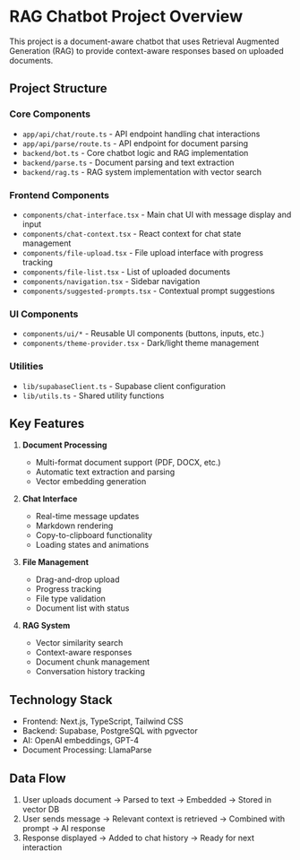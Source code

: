 # RAG Chatbot Project Overview

This project is a document-aware chatbot that uses Retrieval Augmented Generation (RAG) to provide context-aware responses based on uploaded documents.

## Project Structure

### Core Components

- `app/api/chat/route.ts` - API endpoint handling chat interactions
- `app/api/parse/route.ts` - API endpoint for document parsing
- `backend/bot.ts` - Core chatbot logic and RAG implementation
- `backend/parse.ts` - Document parsing and text extraction
- `backend/rag.ts` - RAG system implementation with vector search

### Frontend Components

- `components/chat-interface.tsx` - Main chat UI with message display and input
- `components/chat-context.tsx` - React context for chat state management
- `components/file-upload.tsx` - File upload interface with progress tracking
- `components/file-list.tsx` - List of uploaded documents
- `components/navigation.tsx` - Sidebar navigation
- `components/suggested-prompts.tsx` - Contextual prompt suggestions

### UI Components

- `components/ui/*` - Reusable UI components (buttons, inputs, etc.)
- `components/theme-provider.tsx` - Dark/light theme management

### Utilities

- `lib/supabaseClient.ts` - Supabase client configuration
- `lib/utils.ts` - Shared utility functions

## Key Features

1. **Document Processing**
   - Multi-format document support (PDF, DOCX, etc.)
   - Automatic text extraction and parsing
   - Vector embedding generation

2. **Chat Interface**
   - Real-time message updates
   - Markdown rendering
   - Copy-to-clipboard functionality
   - Loading states and animations

3. **File Management**
   - Drag-and-drop upload
   - Progress tracking
   - File type validation
   - Document list with status

4. **RAG System**
   - Vector similarity search
   - Context-aware responses
   - Document chunk management
   - Conversation history tracking

## Technology Stack

- Frontend: Next.js, TypeScript, Tailwind CSS
- Backend: Supabase, PostgreSQL with pgvector
- AI: OpenAI embeddings, GPT-4
- Document Processing: LlamaParse

## Data Flow

1. User uploads document → Parsed to text → Embedded → Stored in vector DB
2. User sends message → Relevant context is retrieved → Combined with prompt → AI response
3. Response displayed → Added to chat history → Ready for next interaction

